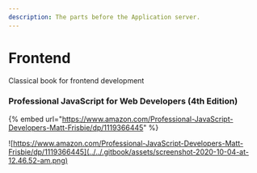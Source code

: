 ```yaml
---
description: The parts before the Application server.
---
```


# Frontend

Classical book for frontend development

### Professional JavaScript for Web Developers \(4th Edition\)

{% embed url="https://www.amazon.com/Professional-JavaScript-Developers-Matt-Frisbie/dp/1119366445" %}

![https://www.amazon.com/Professional-JavaScript-Developers-Matt-Frisbie/dp/1119366445](../../.gitbook/assets/screenshot-2020-10-04-at-12.46.52-am.png)



